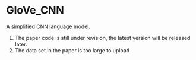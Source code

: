 # GloVe_CNN
A simplified CNN language model.

1. The paper code is still under revision, the latest version will be released later.
2. The data set in the paper is too large to upload
